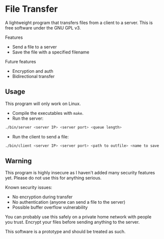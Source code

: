 # File Transfer

A lightweight program that transfers files from a client to a server. This is free software under the GNU GPL v3.

Features
- Send a file to a server
- Save the file with a specified filename

Future features
- Encryption and auth
- Bidirectional transfer

## Usage

This program will only work on Linux.

- Compile the executables with `make`.
- Run the server:
```bash
./bin/server <server IP> <server port> <queue length>
```
- Run the client to send a file:
```bash
./bin/client <server IP> <server port> <path to outfile> <name to save file with> 
```

## Warning

This program is highly insecure as I haven't added many security features yet. Please
do not use this for anything serious.

Known security issues:
- No encryption during transfer
- No authentication (anyone can send a file to the server)
- Possible buffer overflow vulnerability

You can probably use this safely on a private home network with people you trust.
Encrypt your files before sending anything to the server.

This software is a prototype and should be treated as such.
